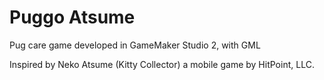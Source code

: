 # Puggo Atsume

Pug care game developed in GameMaker Studio 2, with GML

Inspired by Neko Atsume (Kitty Collector) a mobile game by HitPoint, LLC.
